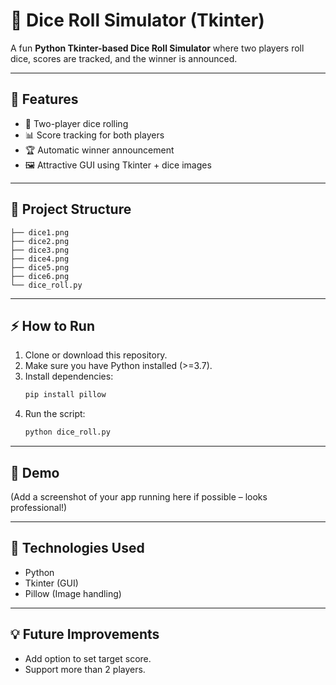 # 🎲 Dice Roll Simulator (Tkinter)

A fun **Python Tkinter-based Dice Roll Simulator** where two players roll dice, scores are tracked, and the winner is announced.  

---

## 🚀 Features
- 🎲 Two-player dice rolling  
- 📊 Score tracking for both players  
- 🏆 Automatic winner announcement  
- 🖼️ Attractive GUI using Tkinter + dice images  

---

## 📂 Project Structure
```
├── dice1.png
├── dice2.png
├── dice3.png
├── dice4.png
├── dice5.png
├── dice6.png
└── dice_roll.py
```

---

## ⚡ How to Run
1. Clone or download this repository.  
2. Make sure you have Python installed (>=3.7).  
3. Install dependencies:
   ```bash
   pip install pillow
   ```
4. Run the script:
   ```bash
   python dice_roll.py
   ```

---

## 📸 Demo
(Add a screenshot of your app running here if possible – looks professional!)  

---

## 📌 Technologies Used
- Python  
- Tkinter (GUI)  
- Pillow (Image handling)  

---

## 💡 Future Improvements
- Add option to set target score.  
- Support more than 2 players.  
